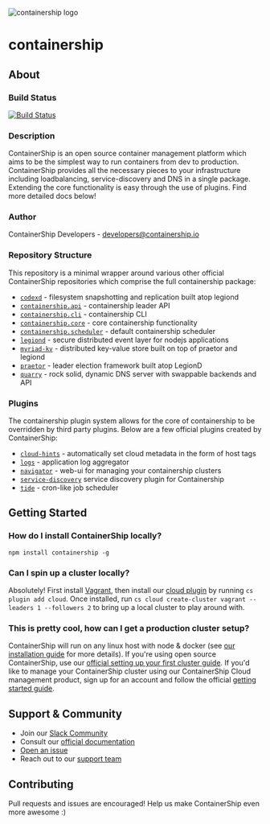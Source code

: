 ![containership logo](http://content.containership.io/hubfs/containership_logo_3.png)

containership
==============

## About

### Build Status
[![Build Status](https://drone.containership.io/api/badges/containership/containership/status.svg)](https://drone.containership.io/containership/containership)

### Description
ContainerShip is an open source container management platform which aims to be the simplest way to run containers from dev to production. ContainerShip provides all the necessary pieces to your infrastructure including loadbalancing, service-discovery and DNS in a single package. Extending the core functionality is easy through the use of plugins. Find more detailed docs below!

### Author
ContainerShip Developers - developers@containership.io

### Repository Structure
This repository is a minimal wrapper around various other official ContainerShip repositories which comprise the full containership package:

* [`codexd`](https://github.com/containership/codexd) - filesystem snapshotting and replication built atop legiond
* [`containership.api`](https://github.com/containership/containership.api) - containership leader API
* [`containership.cli`](https://github.com/containership/containership.cli) - containership CLI
* [`containership.core`](https://github.com/containership/containership.core) - core containership functionality
* [`containership.scheduler`](https://github.com/containership/containership.scheduler) - default containership scheduler
* [`legiond`](https://github.com/containership/legiond) - secure distributed event layer for nodejs applications
* [`myriad-kv`](https://github.com/containership/myriad-kv) - distributed key-value store built on top of praetor and legiond
* [`praetor`](https://github.com/containership/praetor) - leader election framework built atop LegionD
* [`quarry`](https://github.com/containership/quarry) - rock solid, dynamic DNS server with swappable backends and API

### Plugins
The containership plugin system allows for the core of containership to be overridden by third party plugins. Below are a few official plugins created by ContainerShip:

* [`cloud-hints`](https://github.com/containership/containership.plugin.cloud-hints) - automatically set cloud metadata in the form of host tags
* [`logs`](https://github.com/containership/containership.plugin.logs) - application log aggregator
* [`navigator`](https://github.com/containership/containership.plugin.navigator) - web-ui for managing your containership clusters
* [`service-discovery`](https://github.com/containership/containership.plugin.service-discovery) service discovery plugin for Containership
* [`tide`](https://github.com/containership/containership.plugin.tide) - cron-like job scheduler

## Getting Started

### How do I install ContainerShip locally?
`npm install containership -g`

### Can I spin up a cluster locally?
Absolutely! First install [Vagrant](https://www.vagrantup.com), then install our [cloud plugin](https://github.com/containership/containership.plugin.cloud) by running `cs plugin add cloud`. Once installed, run `cs cloud create-cluster vagrant --leaders 1 --followers 2` to bring up a local cluster to play around with.

### This is pretty cool, how can I get a production cluster setup?
ContainerShip will run on any linux host with node & docker (see [our installation guide](https://docs.containership.io/docs/installation) for more details). If you're using open source ContainerShip, use our [official setting up your first cluster guide](https://docs.containership.io/docs/setting-up-your-first-cluster). If you'd like to manage your ContainerShip cluster using our ContainerShip Cloud management product, sign up for an account and follow the official [getting started guide](https://docs.containership.io/docs/getting-started).

## Support & Community
* Join our [Slack Community](https://slack.containership.io)
* Consult our [official documentation](https://docs.containership.io)
* [Open an issue](https://github.com/containership/containership/issues/new)
* Reach out to our [support team](mailto:support@containership.io)

## Contributing
Pull requests and issues are encouraged! Help us make ContainerShip even more awesome :)
